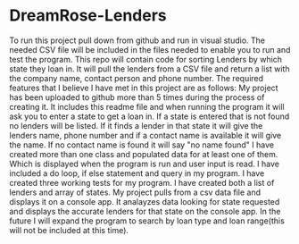 # DreamRose-Lenders
To run this project pull down from github and run in visual studio. The needed CSV file will be included in the files needed to enable you to run and test the program.
This repo will contain code for sorting Lenders by which state they loan in.
It will pull the lenders from a CSV file and return a list with the company name, contact person and phone number.
The required features that I believe I have met in this project are as follows:
  My project has been uploaded to github more than 5 times during the process of creating it.
  It includes this readme file and when running the program it will ask you to enter a state to get a loan in. If a state is entered that is not found no lenders will be   listed. If it finds a lender in that state it will give the lenders name, phone number and if a contact name is available it will give the name. If no contact name is   found it will say "no name found"
  I have created more than one class and populated data for at least one of them. Which is displayed when the program is run and user input is read.
  I have included a do loop, if else statement and query in my program.
  I have created three working tests for my program.
  I have created both a list of lenders and array of states.
  My project pulls from a csv data file and displays it on a console app.
  It analayzes data looking for state requested and displays the accurate lenders for that state on the console app.
In the future I will expand the program to search by loan type and loan range(this will not be included at this time).
